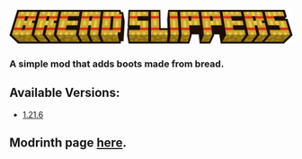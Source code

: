 ![bread_slippers_logo.png](img/logo.png)

### A simple mod that adds boots made from bread.

## Available Versions:
* [1.21.6](https://github.com/56439/Bread-Slippers/releases/tag/1.21.6)

## Modrinth page [here](https://modrinth.com/project/bread-slippers).